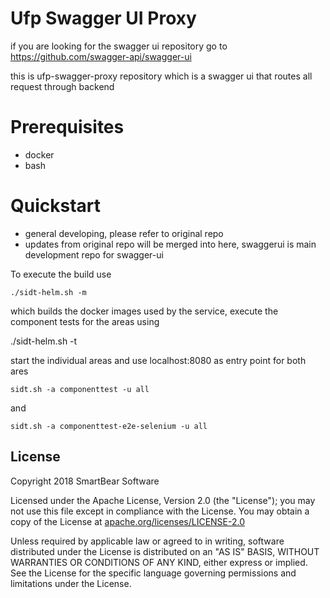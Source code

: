 # Ufp Swagger UI Proxy

if you are looking for the swagger ui repository go to https://github.com/swagger-api/swagger-ui

this is ufp-swagger-proxy repository which is a swagger ui that routes all request through backend

# Prerequisites

  - docker
  - bash

# Quickstart

- general developing, please refer to original repo
- updates from original repo will be merged into here, swaggerui is main development repo for swagger-ui

To execute the build use 

    ./sidt-helm.sh -m

which builds the docker images used by the service, execute the component tests for the areas using

   ./sidt-helm.sh -t
  
 
start the individual areas and use localhost:8080 as entry point for both ares

    sidt.sh -a componenttest -u all
  
and  
  
    sidt.sh -a componenttest-e2e-selenium -u all
  
  


 
## License

Copyright 2018 SmartBear Software

Licensed under the Apache License, Version 2.0 (the "License");
you may not use this file except in compliance with the License.
You may obtain a copy of the License at [apache.org/licenses/LICENSE-2.0](http://www.apache.org/licenses/LICENSE-2.0)

Unless required by applicable law or agreed to in writing, software
distributed under the License is distributed on an "AS IS" BASIS,
WITHOUT WARRANTIES OR CONDITIONS OF ANY KIND, either express or implied.
See the License for the specific language governing permissions and
limitations under the License.

